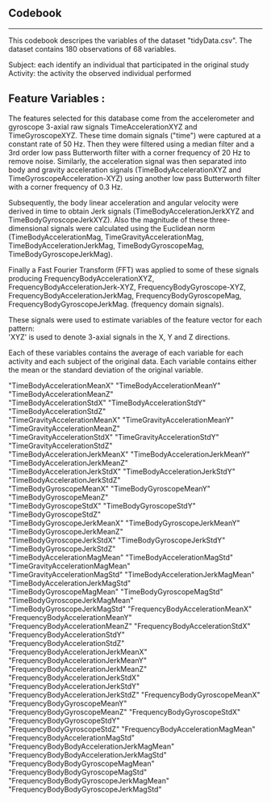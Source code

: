 Codebook
--------
--------

This codebook descripes the variables of the dataset "tidyData.csv".
The dataset contains 180 observations of 68 variables.

Subject: each identify an individual that participated in the original study
Activity: the activity the observed individual performed

Feature Variables :
-------------------
The features selected for this database come from the accelerometer and gyroscope 3-axial raw signals TimeAccelerationXYZ and TimeGyroscopeXYZ. These time domain signals ("time") were captured at a constant rate of 50 Hz. Then they were filtered using a median filter and a 3rd order low pass Butterworth filter with a corner frequency of 20 Hz to remove noise. Similarly, the acceleration signal was then separated into body and gravity acceleration signals (TimeBodyAccelerationXYZ and TimeGyroscopeAcceleration-XYZ) using another low pass Butterworth filter with a corner frequency of 0.3 Hz. 

Subsequently, the body linear acceleration and angular velocity were derived in time to obtain Jerk signals (TimeBodyAccelerationJerkXYZ and TimeBodyGyroscopeJerkXYZ). Also the magnitude of these three-dimensional signals were calculated using the Euclidean norm (TimeBodyAccelerationMag, TimeGravityAccelerationMag, TimeBodyAccelerationJerkMag, TimeBodyGyroscopeMag, TimeBodyGyroscopeJerkMag). 

Finally a Fast Fourier Transform (FFT) was applied to some of these signals producing FrequencyBodyAccelerationXYZ, 
FrequencyBodyAccelerationJerk-XYZ, FrequencyBodyGyroscope-XYZ, FrequencyBodyAccelerationJerkMag, FrequencyBodyGyroscopeMag, FrequencyBodyGyroscopeJerkMag. (frequency domain signals). 

These signals were used to estimate variables of the feature vector for each pattern:  
'XYZ' is used to denote 3-axial signals in the X, Y and Z directions.

Each of these variables contains the average of each variable for each activity and each subject of the original data. Each variable contains either the mean or the standard deviation of the original variable.

"TimeBodyAccelerationMeanX"                "TimeBodyAccelerationMeanY"                "TimeBodyAccelerationMeanZ"               
"TimeBodyAccelerationStdX"                 "TimeBodyAccelerationStdY"                 "TimeBodyAccelerationStdZ"                
"TimeGravityAccelerationMeanX"             "TimeGravityAccelerationMeanY"             "TimeGravityAccelerationMeanZ"            
"TimeGravityAccelerationStdX"              "TimeGravityAccelerationStdY"              "TimeGravityAccelerationStdZ"             
"TimeBodyAccelerationJerkMeanX"            "TimeBodyAccelerationJerkMeanY"            "TimeBodyAccelerationJerkMeanZ"           
"TimeBodyAccelerationJerkStdX"             "TimeBodyAccelerationJerkStdY"             "TimeBodyAccelerationJerkStdZ"            
"TimeBodyGyroscopeMeanX"                   "TimeBodyGyroscopeMeanY"                   "TimeBodyGyroscopeMeanZ"                  
"TimeBodyGyroscopeStdX"                    "TimeBodyGyroscopeStdY"                    "TimeBodyGyroscopeStdZ"                   
"TimeBodyGyroscopeJerkMeanX"               "TimeBodyGyroscopeJerkMeanY"               "TimeBodyGyroscopeJerkMeanZ"              
"TimeBodyGyroscopeJerkStdX"                "TimeBodyGyroscopeJerkStdY"                "TimeBodyGyroscopeJerkStdZ"               
"TimeBodyAccelerationMagMean"              "TimeBodyAccelerationMagStd"               "TimeGravityAccelerationMagMean"          
"TimeGravityAccelerationMagStd"            "TimeBodyAccelerationJerkMagMean"          "TimeBodyAccelerationJerkMagStd"          
"TimeBodyGyroscopeMagMean"                 "TimeBodyGyroscopeMagStd"                  "TimeBodyGyroscopeJerkMagMean"            
"TimeBodyGyroscopeJerkMagStd"              "FrequencyBodyAccelerationMeanX"           "FrequencyBodyAccelerationMeanY"          
"FrequencyBodyAccelerationMeanZ"           "FrequencyBodyAccelerationStdX"            "FrequencyBodyAccelerationStdY"           
"FrequencyBodyAccelerationStdZ"            "FrequencyBodyAccelerationJerkMeanX"       "FrequencyBodyAccelerationJerkMeanY"      
"FrequencyBodyAccelerationJerkMeanZ"       "FrequencyBodyAccelerationJerkStdX"        "FrequencyBodyAccelerationJerkStdY"       
"FrequencyBodyAccelerationJerkStdZ"        "FrequencyBodyGyroscopeMeanX"              "FrequencyBodyGyroscopeMeanY"             
"FrequencyBodyGyroscopeMeanZ"              "FrequencyBodyGyroscopeStdX"               "FrequencyBodyGyroscopeStdY"              
"FrequencyBodyGyroscopeStdZ"               "FrequencyBodyAccelerationMagMean"         "FrequencyBodyAccelerationMagStd"         
"FrequencyBodyBodyAccelerationJerkMagMean" "FrequencyBodyBodyAccelerationJerkMagStd"  "FrequencyBodyBodyGyroscopeMagMean"       
"FrequencyBodyBodyGyroscopeMagStd"         "FrequencyBodyBodyGyroscopeJerkMagMean"    "FrequencyBodyBodyGyroscopeJerkMagStd"  

